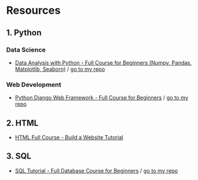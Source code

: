 # Resources

## 1. Python

### Data Science

- [Data Analysis with Python - Full Course for Beginners (Numpy, Pandas, Matplotlib, Seaborn)](https://youtu.be/r-uOLxNrNk8) / [go to my repo](https://github.com/gsamil/TurkishPython/blob/main/pandas.ipynb)

### Web Development

- [Python Django Web Framework - Full Course for Beginners](https://youtu.be/F5mRW0jo-U4) / [go to my repo](https://github.com/gsamil/django-tutorial)


## 2. HTML

- [HTML Full Course - Build a Website Tutorial](https://youtu.be/pQN-pnXPaVg)

## 3. SQL

- [SQL Tutorial - Full Database Course for Beginners](https://youtu.be/HXV3zeQKqGY) / [go to my repo](./SQL)
